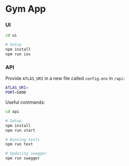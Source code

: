 # Gym App 

### UI
```bash
cd ui

# Setup
npm install
npm run ios
```

### API
Provide `ATLAS_URI` in a new file called `config.env` in `/api`:
```bash
ATLAS_URI=
PORT=5000
```

Useful commands:
```bash
cd api

# Setup
npm install
npm run start

# Running tests
npm run test

# Updating swagger
npm run swagger
```
